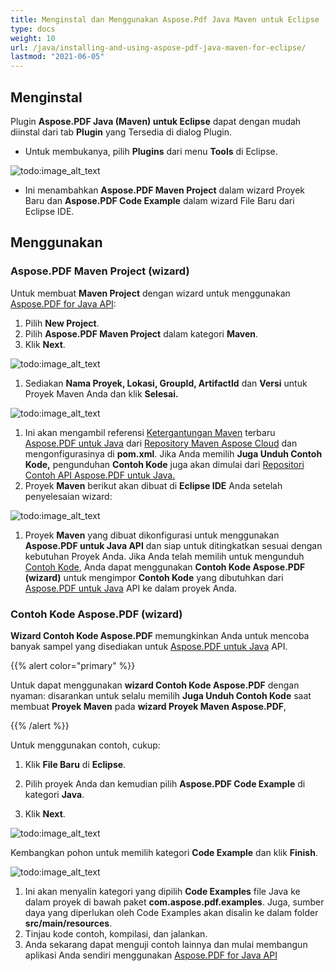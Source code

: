 ```yaml
---
title: Menginstal dan Menggunakan Aspose.Pdf Java Maven untuk Eclipse
type: docs
weight: 10
url: /java/installing-and-using-aspose-pdf-java-maven-for-eclipse/
lastmod: "2021-06-05"
---
```


## Menginstal

Plugin **Aspose.PDF Java (Maven) untuk Eclipse** dapat dengan mudah diinstal dari tab **Plugin** yang Tersedia di dialog Plugin.

- Untuk membukanya, pilih **Plugins** dari menu **Tools** di Eclipse.

![todo:image_alt_text](https://i.imgur.com/PCMRMUT.png)

- Ini menambahkan **Aspose.PDF Maven Project** dalam wizard Proyek Baru dan **Aspose.PDF Code Example** dalam wizard File Baru dari Eclipse IDE.

## Menggunakan

### Aspose.PDF Maven Project (wizard)

Untuk membuat **Maven Project** dengan wizard untuk menggunakan [Aspose.PDF for Java API](http://www.aspose.com/java/pdf-component.aspx):

1. Pilih **New Project**.
1. Pilih **Aspose.PDF Maven Project** dalam kategori **Maven**.
1. Klik **Next**.

![todo:image_alt_text](https://i.imgur.com/6iywqND.png)

1. Sediakan **Nama Proyek, Lokasi, GroupId, ArtifactId** dan **Versi** untuk Proyek Maven Anda dan klik **Selesai.**

![todo:image_alt_text](https://i.imgur.com/zURjIn1.png)

1. Ini akan mengambil referensi [Ketergantungan Maven](https://repository.aspose.com/webapp/#/artifacts/browse/tree/General/repo/com/aspose/aspose-pdf/) terbaru [Aspose.PDF untuk Java](http://www.aspose.com/java/pdf-component.aspx) dari [Repository Maven Aspose Cloud](https://repository.aspose.com/webapp/#/artifacts/browse/tree/General/repo) dan mengonfigurasinya di **pom.xml**. Jika Anda memilih **Juga Unduh Contoh Kode,** pengunduhan **Contoh Kode** juga akan dimulai dari [Repositori Contoh API Aspose.PDF untuk Java.](https://github.com/aspose-pdf/Aspose.PDF-for-Java/tree/master/Examples)
1. Proyek **Maven** berikut akan dibuat di **Eclipse IDE** Anda setelah penyelesaian wizard:

![todo:image_alt_text](https://i.imgur.com/xRfHrku.png)

1. Proyek **Maven** yang dibuat dikonfigurasi untuk menggunakan **Aspose.PDF untuk Java API** dan siap untuk ditingkatkan sesuai dengan kebutuhan Proyek Anda. Jika Anda telah memilih untuk mengunduh [Contoh Kode](https://github.com/aspose-pdf/Aspose.PDF-for-Java/tree/master/Examples), Anda dapat menggunakan **Contoh Kode Aspose.PDF (wizard)** untuk mengimpor **Contoh Kode** yang dibutuhkan dari [Aspose.PDF untuk Java](http://www.aspose.com/java/pdf-component.aspx) API ke dalam proyek Anda.

### Contoh Kode Aspose.PDF (wizard)

**Wizard Contoh Kode Aspose.PDF** memungkinkan Anda untuk mencoba banyak sampel yang disediakan untuk [Aspose.PDF untuk Java](http://www.aspose.com/java/pdf-component.aspx) API.

{{% alert color="primary" %}}

Untuk dapat menggunakan **wizard Contoh Kode Aspose.PDF** dengan nyaman: disarankan untuk selalu memilih **Juga Unduh Contoh Kode** saat membuat **Proyek Maven** pada **wizard Proyek Maven Aspose.PDF**,

{{% /alert %}}

Untuk menggunakan contoh, cukup:

1. Klik **File Baru** di **Eclipse**.

1. Pilih proyek Anda dan kemudian pilih **Aspose.PDF Code Example** di kategori **Java**.
1. Klik **Next**.

![todo:image_alt_text](https://i.imgur.com/AuWybe8.png)

Kembangkan pohon untuk memilih kategori **Code Example** dan klik **Finish**.

![todo:image_alt_text](https://i.imgur.com/PToFZjJ.png)

1. Ini akan menyalin kategori yang dipilih **Code Examples** file Java ke dalam proyek di bawah paket **com.aspose.pdf.examples**. Juga, sumber daya yang diperlukan oleh Code Examples akan disalin ke dalam folder **src/main/resources**.
1. Tinjau kode contoh, kompilasi, dan jalankan.
1. Anda sekarang dapat menguji contoh lainnya dan mulai membangun aplikasi Anda sendiri menggunakan [Aspose.PDF for Java API](http://www.aspose.com/java/pdf-component.aspx)